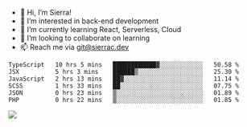 - 👋 Hi, I’m Sierra!
- 👀 I’m interested in back-end development
- 🌱 I’m currently learning React, Serverless, Cloud
- 💞️ I’m looking to collaborate on learning
- 📫 Reach me via git@sierrac.dev

<!--START_SECTION:waka-->

```text
TypeScript   10 hrs 5 mins   ████████████▓░░░░░░░░░░░░   50.58 %
JSX          5 hrs 3 mins    ██████▒░░░░░░░░░░░░░░░░░░   25.30 %
JavaScript   2 hrs 13 mins   ██▓░░░░░░░░░░░░░░░░░░░░░░   11.14 %
SCSS         1 hrs 33 mins   ██░░░░░░░░░░░░░░░░░░░░░░░   07.75 %
JSON         0 hrs 23 mins   ▒░░░░░░░░░░░░░░░░░░░░░░░░   01.89 %
PHP          0 hrs 22 mins   ▒░░░░░░░░░░░░░░░░░░░░░░░░   01.85 %
```

<!--END_SECTION:waka-->


![](https://hit.yhype.me/github/profile?user_id=7351311)
